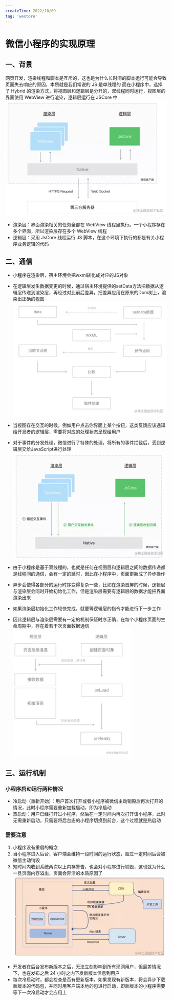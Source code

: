 ```yaml
---
createTime: 2022/10/09
tag: 'westore'
---
```


# 微信小程序的实现原理

## 一、背景

网页开发，渲染线程和脚本是互斥的，这也是为什么长时间的脚本运行可能会导致页面失去响应的原因，本质就是我们常说的 JS 是单线程的
而在小程序中，选择了 Hybrid 的渲染方式，将视图层和逻辑层是分开的，双线程同时运行，视图层的界面使用 WebView 进行渲染，逻辑层运行在 JSCore 中
![图片](../../assets/westore/implementation1.webp)

* 渲染层：界面渲染相关的任务全都在 WebView 线程里执行。一个小程序存在多个界面，所以渲染层存在多个 WebView 线程
* 逻辑层：采用 JsCore 线程运行 JS 脚本，在这个环境下执行的都是有关小程序业务逻辑的代码

## 二、通信

* 小程序在渲染层，宿主环境会把wxml转化成对应的JS对象
* 在逻辑层发生数据变更的时候，通过宿主环境提供的setData方法把数据从逻辑层传递到渲染层，再经过对比前后差异，把差异应用在原来的Dom树上，渲染出正确的视图
![图片](../../assets/westore/implementation2.webp)

* 当视图存在交互的时候，例如用户点击你界面上某个按钮，这类反馈应该通知给开发者的逻辑层，需要将对应的处理状态呈现给用户
* 对于事件的分发处理，微信进行了特殊的处理，将所有的事件拦截后，丢到逻辑层交给JavaScript进行处理
![图片](../../assets/westore/implementation3.webp)

* 由于小程序是基于双线程的，也就是任何在视图层和逻辑层之间的数据传递都是线程间的通信，会有一定的延时，因此在小程序中，页面更新成了异步操作
* 异步会使得各部分的运行时序变得复杂一些，比如在渲染首屏的时候，逻辑层与渲染层会同时开始初始化工作，但是渲染层需要有逻辑层的数据才能把界面渲染出来
* 如果渲染层初始化工作较快完成，就要等逻辑层的指令才能进行下一步工作
* 因此逻辑层与渲染层需要有一定的机制保证时序正确，在每个小程序页面的生命周期中，存在着若干次页面数据通信
![图片](../../assets/westore/implementation4.webp)

## 三、运行机制

### 小程序启动运行两种情况

* 冷启动（重新开始）：用户首次打开或者小程序被微信主动销毁后再次打开的情况，此时小程序需要重新加载启动，即为冷启动
* 热启动：用户已经打开过小程序，然后在一定时间内再次打开该小程序，此时无需重新启动，只需要将后台态的小程序切换到前台，这个过程就是热启动

### 需要注意

1. 小程序没有重启的概念
2. 当小程序进入后台，客户端会维持一段时间的运行状态，超过一定时间后会被微信主动销毁
3. 短时间内收到系统两次以上内存警告，也会对小程序进行销毁，这也就为什么一旦页面内存溢出，页面会奔溃的本质原因了
![图片](../../assets/westore/implementation5.webp)

* 开发者在后台发布新版本之后，无法立刻影响到所有现网用户，但最差情况下，也在发布之后 24 小时之内下发新版本信息到用户
* 每次冷启动时，都会检查是否有更新版本，如果发现有新版本，将会异步下载新版本的代码包，并同时用客户端本地的包进行启动，即新版本的小程序需要等下一次冷启动才会应用上
